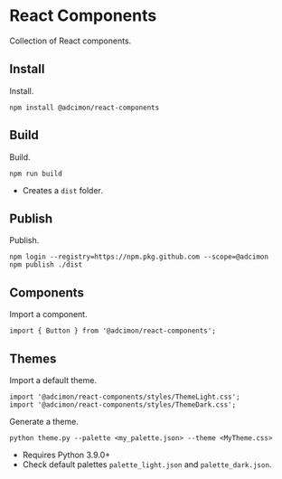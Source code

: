 # React Components

Collection of React components.

## Install

Install.
```
npm install @adcimon/react-components
```

## Build

Build.
```
npm run build
```
* Creates a `dist` folder.

## Publish

Publish.
```
npm login --registry=https://npm.pkg.github.com --scope=@adcimon
npm publish ./dist
```

## Components

Import a component.
```
import { Button } from '@adcimon/react-components';
```

## Themes

Import a default theme.
```
import '@adcimon/react-components/styles/ThemeLight.css';
import '@adcimon/react-components/styles/ThemeDark.css';
```

Generate a theme.
```
python theme.py --palette <my_palette.json> --theme <MyTheme.css>
```
* Requires Python 3.9.0+
* Check default palettes `palette_light.json` and `palette_dark.json`.